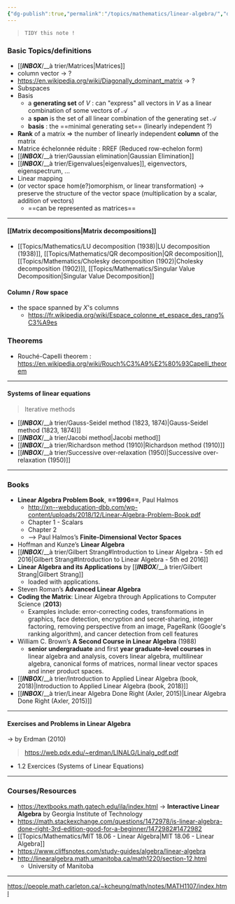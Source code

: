 ```yaml
---
{"dg-publish":true,"permalink":"/topics/mathematics/linear-algebra/","dgHomeLink":true,"dgPassFrontmatter":false}
---
```


> 
> `TIDY this note !`
> 
### Basic Topics/definitions
- [[___INBOX___/__à trier/Matrices|Matrices]]
- column vector -> ?
- https://en.wikipedia.org/wiki/Diagonally_dominant_matrix -> ?
- Subspaces
- Basis
	- a **generating set** of $V$ : can "express" all vectors in $V$ as a linear combination of some vectors of $\mathcal{A}$
	- a **span** is the set of all linear combination of the generating set $\mathcal{A}$
	- **basis** : the ==minimal generating set== (linearly independent ?)
- **Rank** of a matrix => the number of linearly independent **column** of the matrix
-  Matrice échelonnée réduite : RREF (Reduced row-echelon form)
- [[___INBOX___/__à trier/Gaussian elimination|Gaussian Elimination]]
- [[___INBOX___/__à trier/Eigenvalues|eigenvalues]], eigenvectors, eigenspectrum, ...
- Linear mapping
- (or vector space hom(e?)omorphism, or linear transformation) -> preserve the structure of the vector space (multiplication by a scalar, addition of vectors)
	- ==can be represented as matrices==

---
#### [[Matrix decompositions|Matrix decompositions]]
- [[Topics/Mathematics/LU decomposition (1938)|LU decomposition (1938)]], [[Topics/Mathematics/QR decomposition|QR decomposition]], [[Topics/Mathematics/Cholesky decomposition (1902)|Cholesky decomposition (1902)]], [[Topics/Mathematics/Singular Value Decomposition|Singular Value Decomposition]]

#### Column / Row space
- the space spanned by $X$'s columns
	- https://fr.wikipedia.org/wiki/Espace_colonne_et_espace_des_rang%C3%A9es

### Theorems
- Rouché-Capelli theorem : https://en.wikipedia.org/wiki/Rouch%C3%A9%E2%80%93Capelli_theorem

---
#### Systems of linear equations
> 
> Iterative methods
> 
- [[___INBOX___/__à trier/Gauss-Seidel method (1823, 1874)|Gauss-Seidel method (1823, 1874)]]
- [[___INBOX___/__à trier/Jacobi method|Jacobi method]]
- [[___INBOX___/__à trier/Richardson method (1910)|Richardson method (1910)]]
- [[___INBOX___/__à trier/Successive over-relaxation (1950)|Successive over-relaxation (1950)]]

---
### Books

- **Linear Algebra Problem Book**, **==1996==**, Paul Halmos
	- http://xn--webducation-dbb.com/wp-content/uploads/2018/12/Linear-Algebra-Problem-Book.pdf
	- Chapter 1 - Scalars
	- Chapter 2
	- --> Paul Halmos’s **Finite-Dimensional Vector Spaces**
- Hoffman and Kunze’s **Linear Algebra**
- [[___INBOX___/__à trier/Gilbert Strang#Introduction to Linear Algebra - 5th ed 2016|Gilbert Strang#Introduction to Linear Algebra - 5th ed 2016]]
- **Linear Algebra and its Applications** by [[___INBOX___/__à trier/Gilbert Strang|Gilbert Strang]]
	- loaded with applications.
- Steven Roman’s **Advanced Linear Algebra**
- **Coding the Matrix**: Linear Algebra through Applications to Computer Science (**2013**)
	- Examples include: error-correcting codes, transformations in graphics, face detection, encryption and secret-sharing, integer factoring, removing perspective from an image, PageRank (Google's ranking algorithm), and cancer detection from cell features
- William C. Brown’s **A Second Course in Linear Algebra** (1988)
	- **senior undergraduate** and first **year graduate-level courses** in linear algebra and analysis, covers linear algebra, multilinear algebra, canonical forms of matrices, normal linear vector spaces and inner product spaces.
- [[___INBOX___/__à trier/Introduction to Applied Linear Algebra (book, 2018)|Introduction to Applied Linear Algebra (book, 2018)]]
- [[___INBOX___/__à trier/Linear Algebra Done Right (Axler, 2015)|Linear Algebra Done Right (Axler, 2015)]]

---
#### Exercises and Problems in Linear Algebra
-> by Erdman (2010)

> https://web.pdx.edu/~erdman/LINALG/Linalg_pdf.pdf

- 1.2 Exercices (Systems of Linear Equations)


---
### Courses/Resources
- https://textbooks.math.gatech.edu/ila/index.html -> **Interactive Linear Algebra** by Georgia Institute of Technology
- https://math.stackexchange.com/questions/1472978/is-linear-algebra-done-right-3rd-edition-good-for-a-beginner/1472982#1472982
- [[Topics/Mathematics/MIT 18.06 - Linear Algebra|MIT 18.06 - Linear Algebra]]
- https://www.cliffsnotes.com/study-guides/algebra/linear-algebra
- http://linearalgebra.math.umanitoba.ca/math1220/section-12.html
	- University of Manitoba

---
https://people.math.carleton.ca/~kcheung/math/notes/MATH1107/index.html

